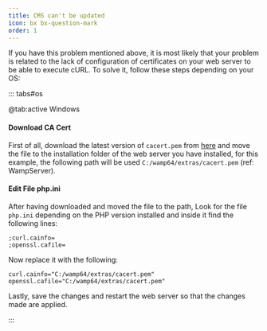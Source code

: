 ```yaml
---
title: CMS can't be updated
icon: bx bx-question-mark
order: 1
---
```


If you have this problem mentioned above, it is most likely that your problem is related to the lack of configuration of certificates on your web server to be able to execute cURL. To solve it, follow these steps depending on your OS:

::: tabs#os

@tab:active Windows

#### Download CA Cert

First of all, download the latest version of `cacert.pem` from [here](https://curl.se/docs/caextract.html) and move the file to the installation folder of the web server you have installed, for this example, the following path will be used `C:/wamp64/extras/cacert.pem` (ref: WampServer).

#### Edit File php.ini

After having downloaded and moved the file to the path, Look for the file `php.ini` depending on the PHP version installed and inside it find the following lines:

```
;curl.cainfo=
;openssl.cafile=
```

Now replace it with the following:

```
curl.cainfo="C:/wamp64/extras/cacert.pem"
openssl.cafile="C:/wamp64/extras/cacert.pem"
```

Lastly, save the changes and restart the web server so that the changes made are applied.

:::
